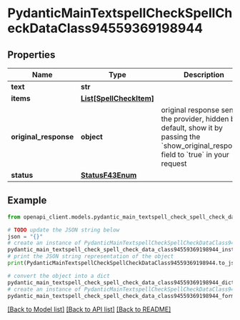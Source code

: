 # PydanticMainTextspellCheckSpellCheckDataClass94559369198944


## Properties

Name | Type | Description | Notes
------------ | ------------- | ------------- | -------------
**text** | **str** |  | 
**items** | [**List[SpellCheckItem]**](SpellCheckItem.md) |  | [optional] 
**original_response** | **object** | original response sent by the provider, hidden by default, show it by passing the &#x60;show_original_response&#x60; field to &#x60;true&#x60; in your request | [optional] 
**status** | [**StatusF43Enum**](StatusF43Enum.md) |  | 

## Example

```python
from openapi_client.models.pydantic_main_textspell_check_spell_check_data_class94559369198944 import PydanticMainTextspellCheckSpellCheckDataClass94559369198944

# TODO update the JSON string below
json = "{}"
# create an instance of PydanticMainTextspellCheckSpellCheckDataClass94559369198944 from a JSON string
pydantic_main_textspell_check_spell_check_data_class94559369198944_instance = PydanticMainTextspellCheckSpellCheckDataClass94559369198944.from_json(json)
# print the JSON string representation of the object
print(PydanticMainTextspellCheckSpellCheckDataClass94559369198944.to_json())

# convert the object into a dict
pydantic_main_textspell_check_spell_check_data_class94559369198944_dict = pydantic_main_textspell_check_spell_check_data_class94559369198944_instance.to_dict()
# create an instance of PydanticMainTextspellCheckSpellCheckDataClass94559369198944 from a dict
pydantic_main_textspell_check_spell_check_data_class94559369198944_form_dict = pydantic_main_textspell_check_spell_check_data_class94559369198944.from_dict(pydantic_main_textspell_check_spell_check_data_class94559369198944_dict)
```
[[Back to Model list]](../README.md#documentation-for-models) [[Back to API list]](../README.md#documentation-for-api-endpoints) [[Back to README]](../README.md)


